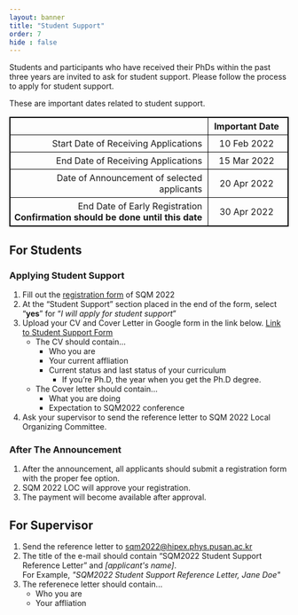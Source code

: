 ```yaml
---
layout: banner
title: "Student Support"
order: 7
hide : false
---
```



<style>
    table {
    border-collapse: collapse;
    border: 1px solid black;
    }
    th, td {
    padding: 5px;
    padding-right: 10px;
    min-width: 8em;
        border: 1px solid black;
    }
</style>

Students and participants who have received their PhDs within the past three years are invited to ask for student support.
Please follow the process to apply for student support.

These are important dates related to student support.

|                                             | Important Date |
|--------------------------------------------:|:--------------:|
| Start Date of Receiving Applications        | 10 Feb 2022    | 
| End Date of Receiving Applications          | 15 Mar 2022    | 
| Date of Announcement of selected applicants | 20 Apr 2022    |
| End Date of Early Registration <br> **Confirmation should be done until this date** | 30 Apr 2022    |

## For Students

### Applying Student Support

1. Fill out the [registration form](https://indico.cern.ch/event/1037821/registrations/) of SQM 2022
2. At the “Student Support” section placed in the end of the form, select “**yes**” for “*I will apply for student support*”
3. Upload your CV and Cover Letter in Google form in the link below.
  [Link to Student Support Form](https://forms.gle/H922FHFKi4YDA5se6)
   * The CV should contain...
      * Who you are
      * Your current affliation
      * Current status and last status of your curriculum
        * If you’re Ph.D, the year when you get the Ph.D degree.
   * The Cover letter should contain...
      * What you are doing
      * Expectation to SQM2022 conference
4. Ask your supervisor to send the reference letter to SQM 2022 Local Organizing Committee.

### After The Announcement

1. After the announcement, all applicants should submit a registration form with the proper fee option.
2. SQM 2022 LOC will approve your registration.
3. The payment will become available after approval.

## For Supervisor

1. Send the reference letter to [sqm2022@hipex.phys.pusan.ac.kr](mailto:sqm2022@hipex.phys.pusan.ac.kr)
2. The title of the e-mail should contain “SQM2022 Student Support Reference Letter” and *[applicant's name]*.  
   For Example, *"SQM2022 Student Support Reference Letter, Jane Doe"*
3. The referenece letter should contain...
   * Who you are
   * Your affliation

